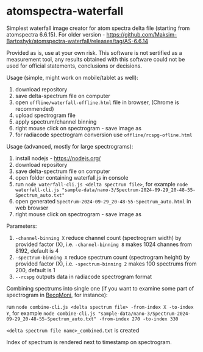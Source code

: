 # atomspectra-waterfall

Simplest waterfall image creator for atom spectra delta file (starting from atomspectra 6.6.15). For older version - https://github.com/Maksim-Bartoshyk/atomspectra-waterfall/releases/tag/AS-6.6.14

Provided as is, use at your own risk. This software is not sertified as a measurement tool, any results obtained with this software could not be used for official statements, conclusions or decisions.

Usage (simple, might work on mobile/tablet as well):
1) download repository
2) save delta-spectrum file on computer
3) open ```offline/waterfall-offline.html``` file in browser, (Chrome is recommended)
4) upload spectrogram file
5) apply spectrum/channel binning
6) right mouse click on spectrogram - save image as
7) for radiacode spectrogram conversion use ```offline/rcspg-ofline.html```

Usage (advanced, mostly for large spectrograms):
1) install nodejs - https://nodejs.org/
2) download repository
3) save delta-spectrum file on computer
4) open folder containing waterfall.js in console
5) run ```node waterfall-cli.js <delta spectrum file>```, for example ```node waterfall-cli.js "sample-data/nano-3/Spectrum-2024-09-29_20-48-55-Spectrum_auto.txt"```
6) open generated ```Spectrum-2024-09-29_20-48-55-Spectrum_auto.html``` in web browser
7) right mouse click on spectrogram - save image as

Parameters:
1) ```-channel-binning X``` reduce channel count (spectrogram width) by provided factor (X), i.e. ```-channel-binning 8``` makes 1024 channes from 8192, default is 4
2) ```-spectrum-binning X``` reduce spectrum count (spectrogram height) by provided factor (X), i.e. ```-spectrum-binning 2``` makes 100 spectrums from 200, default is 1
3) ```--rcspg``` outputs data in radiacode spectrogram format

Combining spectrums into single one (if you want to examine some part of spectrogram in [BecqMoni](https://github.com/Am6er/BecqMoni), for instance):

run ```node combine-cli.js <delta spectrum file> -from-index X -to-index Y```, for example ```node combine-cli.js "sample-data/nano-3/Spectrum-2024-09-29_20-48-55-Spectrum_auto.txt" -from-index 270 -to-index 330```

```<delta spectrum file name>_combined.txt``` is created

Index of spectrum is rendered next to timestamp on spectrogram.
